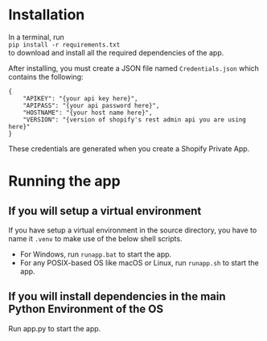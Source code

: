 # Installation
In a terminal, run<br>
`pip install -r requirements.txt`<br>
to download and install all the required dependencies of the app.

After installing, you must create a JSON file named `Credentials.json` which contains the following:
```
{
    "APIKEY": "{your api key here}",
    "APIPASS": "{your api password here}",
    "HOSTNAME": "{your host name here}",
    "VERSION": "{version of shopify's rest admin api you are using here}"
}
```
These credentials are generated when you create a Shopify Private App.

# Running the app
## If you will setup a virtual environment
If you have setup a virtual environment in the source directory, you have to name it `.venv` to make use of the below shell scripts.
- For Windows, run `runapp.bat` to start the app.
- For any POSIX-based OS like macOS or Linux, run `runapp.sh` to start the app.

## If you will install dependencies in the main Python Environment of the OS
Run app.py to start the app.
